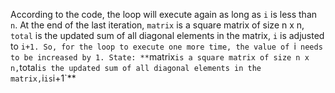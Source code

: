 According to the code, the loop will execute again as long as `i` is less than `n`. At the end of the last iteration, `matrix` is a square matrix of size n x n, `total` is the updated sum of all diagonal elements in the matrix, `i` is adjusted to `i+1. So, for the loop to execute one more time, the value of `i` needs to be increased by 1.
State: **`matrix` is a square matrix of size n x n, `total` is the updated sum of all diagonal elements in the matrix, `i` is `i+1`**